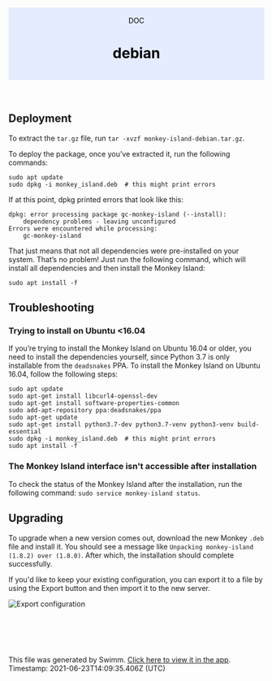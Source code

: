 <div align="center" style="background-color: #e5ecff; color: black"><br/><div>DOC</div><h1>debian</h1><br/></div>
<br/>

<br/>

Deployment
----------

To extract the `tar.gz` file, run `tar -xvzf monkey-island-debian.tar.gz`.

To deploy the package, once you’ve extracted it, run the following commands:

```
sudo apt update
sudo dpkg -i monkey_island.deb  # this might print errors
```

If at this point, dpkg printed errors that look like this:

```
dpkg: error processing package gc-monkey-island (--install):
    dependency problems - leaving unconfigured
Errors were encountered while processing:
    gc-monkey-island
```

That just means that not all dependencies were pre-installed on your system. That’s no problem! Just run the following command, which will install all dependencies and then install the Monkey Island:

```
sudo apt install -f
```

Troubleshooting
---------------

### Trying to install on Ubuntu <16.04

If you’re trying to install the Monkey Island on Ubuntu 16.04 or older, you need to install the dependencies yourself, since Python 3.7 is only installable from the `deadsnakes` PPA. To install the Monkey Island on Ubuntu 16.04, follow the following steps:

```
sudo apt update
sudo apt-get install libcurl4-openssl-dev
sudo apt-get install software-properties-common
sudo add-apt-repository ppa:deadsnakes/ppa
sudo apt-get update
sudo apt-get install python3.7-dev python3.7-venv python3-venv build-essential
sudo dpkg -i monkey_island.deb  # this might print errors
sudo apt install -f
```

### The Monkey Island interface isn't accessible after installation

To check the status of the Monkey Island after the installation, run the following command: `sudo service monkey-island status`.

Upgrading
---------

To upgrade when a new version comes out, download the new Monkey `.deb` file and install it. You should see a message like `Unpacking monkey-island (1.8.2) over (1.8.0)`. After which, the installation should complete successfully.

If you'd like to keep your existing configuration, you can export it to a file by using the Export button and then import it to the new server.

![Export configuration](https://www.guardicore.com/infectionmonkey/docs/images/setup/export-configuration.png)

<br/>

<br/><br/>

This file was generated by Swimm. [Click here to view it in the app](https://swimm.io/link?l=c3dpbW0lM0ElMkYlMkZyZXBvcyUyRlpnMWZscldSZ3ZsczBjMm1GeURJJTJGZG9jcyUyRlhPbFB0bEVFckgxM3dud1hRNWp2). Timestamp: 2021-06-23T14:09:35.406Z (UTC)
